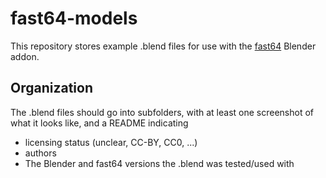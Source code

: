 # fast64-models

This repository stores example .blend files for use with the [fast64](https://github.com/Fast-64/fast64) Blender addon.

## Organization

The .blend files should go into subfolders, with at least one screenshot of what it looks like, and a README indicating
- licensing status (unclear, CC-BY, CC0, ...)
- authors
- The Blender and fast64 versions the .blend was tested/used with
